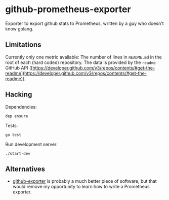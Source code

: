 # github-prometheus-exporter
Exporter to export github stats to Prometheus, written by a guy who doesn't know
golang.

## Limitations
Currently only one metric available: The number of lines in `README.md` in the
root of each (hard coded) repository. The data is provided by the `readme` GitHub API ([https://developer.github.com/v3/repos/contents/#get-the-readme](https://developer.github.com/v3/repos/contents/#get-the-readme)).

## Hacking
Dependencies:
```
dep ensure
```

Tests:
```
go test
```

Run development server:
```
./start-dev
```


## Alternatives
* [github-exporter](https://github.com/infinityworks/github-exporter) is
probably a much better piece of software, but that would remove my opportunity
to learn how to write a Prometheus exporter.

